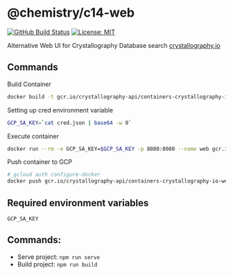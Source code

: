 # @chemistry/c14-web
[![GitHub Build Status](https://github.com/chemistry/c14-web/workflows/CI/badge.svg)](https://github.com/chemistry/c14-web/actions?query=workflow%3ACI)
[![License: MIT](https://img.shields.io/badge/License-MIT-gren.svg)](https://opensource.org/licenses/MIT)

Alternative Web UI for Crystallography Database search [crystallography.io](https://crystallography.io/)

## Commands
Build Container
```bash
docker build -t gcr.io/crystallography-api/containers-crystallography-io-web .
```

Setting up cred environment variable
```bash
GCP_SA_KEY=`cat cred.json | base64 -w 0`
```

Execute container
```bash
docker run --rm -e GCP_SA_KEY=$GCP_SA_KEY -p 8080:8080 --name web gcr.io/crystallography-api/containers-crystallography-io-web
```

Push container to GCP
```bash
# gcloud auth configure-docker
docker push gcr.io/crystallography-api/containers-crystallography-io-web
```
## Required environment variables
    GCP_SA_KEY

## Commands:
  * Serve project: `npm run serve`
  * Build project: `npm run build`
